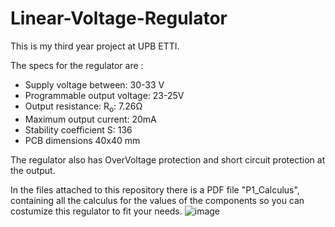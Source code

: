 # Linear-Voltage-Regulator

This is my third year project  at UPB ETTI.

The specs for the regulator are :
- Supply voltage between: 30-33 V
- Programmable output voltage: 23-25V
- Output resistance: R<sub>o</sub>: 7.26Ω
- Maximum output current: 20mA
- Stability coefficient S: 136 
- PCB dimensions 40x40 mm

The regulator also has OverVoltage protection and short circuit protection at the output.
 
 In the files attached to this repository there is a PDF file "P1_Calculus", containing all the calculus for the values of the components so you can costumize this regulator to fit your needs.
![image](https://user-images.githubusercontent.com/77704116/218074129-ca3ed678-b8e2-4e46-a9be-0e5e94dbd7e9.png)
